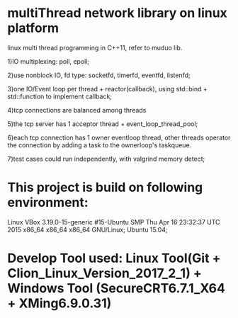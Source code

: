 # multiThread network library on linux platform

linux multi thread programming in C++11, refer to muduo lib.

1)IO multiplexing: poll, epoll;

2)use nonblock IO, fd type: socketfd, timerfd, eventfd, listenfd;

3)one IO/Event loop per thread + reactor(callback), using std::bind + std::function to implement callback;

4)tcp connections are balanced among threads

5)the tcp server has 1 acceptor thread + event_loop_thread_pool;

6)each tcp connection has 1 owner eventloop thread, other threads operator the connection by  adding a task to the ownerloop's taskqueue. 

7)test cases could run independently, with valgrind memory detect;



# This project is build on following environment:
  Linux VBox 3.19.0-15-generic #15-Ubuntu SMP Thu Apr 16 23:32:37 UTC 2015 x86_64 x86_64 x86_64 GNU/Linux; Ubuntu 15.04;
  
# Develop Tool used: Linux Tool(Git + Clion_Linux_Version_2017_2_1) + Windows Tool (SecureCRT6.7.1_X64 + XMing6.9.0.31)

